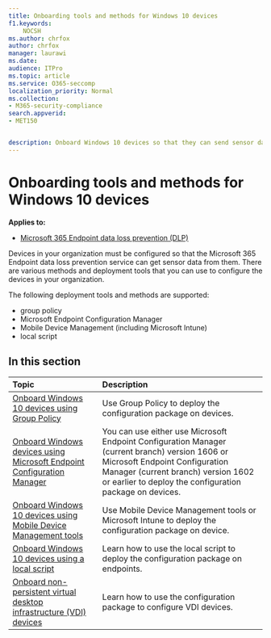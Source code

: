 ```yaml
---
title: Onboarding tools and methods for Windows 10 devices
f1.keywords:
    NOCSH
ms.author: chrfox
author: chrfox
manager: laurawi
ms.date:
audience: ITPro
ms.topic: article
ms.service: O365-seccomp
localization_priority: Normal
ms.collection: 
- M365-security-compliance 
search.appverid:
- MET150 


description: Onboard Windows 10 devices so that they can send sensor data to the Microsoft 365 Compliance solutions
---
```


# Onboarding tools and methods for Windows 10 devices

**Applies to:**
- [Microsoft 365 Endpoint data loss prevention (DLP)](./endpoint-dlp-learn-about.md)

Devices in your organization must be configured so that the Microsoft 365 Endpoint data loss prevention service can get sensor data from them. There are various methods and deployment tools that you can use to configure the devices in your organization.

The following deployment tools and methods are supported:

- group policy
- Microsoft Endpoint Configuration Manager
- Mobile Device Management (including Microsoft Intune)
- local script

## In this section
Topic | Description
:---|:---
[Onboard Windows 10 devices using Group Policy](dlp-configure-endpoints-gp.md) | Use Group Policy to deploy the configuration package on devices.
[Onboard Windows devices using Microsoft Endpoint Configuration Manager](dlp-configure-endpoints-sccm.md) | You can use either use Microsoft Endpoint Configuration Manager (current branch) version 1606 or Microsoft Endpoint Configuration Manager (current branch) version 1602 or earlier to deploy the configuration package on devices.
[Onboard Windows 10 devices using Mobile Device Management tools](dlp-configure-endpoints-mdm.md) | Use Mobile Device Management tools or Microsoft Intune to deploy the configuration package on device.
[Onboard Windows 10 devices using a local script](dlp-configure-endpoints-script.md) | Learn how to use the local script to deploy the configuration package on endpoints.
[Onboard non-persistent virtual desktop infrastructure (VDI) devices](dlp-configure-endpoints-vdi.md) | Learn how to use the configuration package to configure VDI devices.